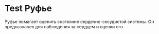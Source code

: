 # Test Руфье
Руфье помагает оценить состояние сердечно-сосудистой системы.
Он предназначен для наблюдения за сердцем и оценки его.
